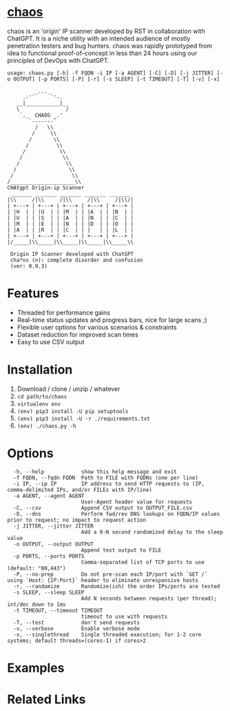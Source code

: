# [chaos]()

chaos is an 'origin' IP scanner developed by RST in collaboration with ChatGPT.  It is a niche utility with an intended audience of mostly penetration testers and bug hunters.  chaos was rapidly prototyped from idea to functional proof-of-concept in less than 24 hours using our principles of DevOps with ChatGPT.

    usage: chaos.py [-h] -f FQDN -i IP [-a AGENT] [-C] [-D] [-j JITTER] [-o OUTPUT] [-p PORTS] [-P] [-r] [-s SLEEP] [-t TIMEOUT] [-T] [-v] [-x]
    
             _..._
         .-'`     `'-.
       __|___________|__
       \               /
        `._  CHAOS _.'
           `-------`
             /   \\
            /     \\
           /       \\
          /         \\
         /           \\
        /             \\
       /               \\
      /                 \\
     /                   \\
    /_____________________\\
    CHAtgpt Origin-ip Scanner
     _______ _______ _______ _______ _______
    |\\     /|\\     /|\\     /|\\     /|\\/|
    | +---+ | +---+ | +---+ | +---+ | +---+ |
    | |H  | | |U  | | |M  | | |A  | | |N  | |
    | |U  | | |S  | | |A  | | |N  | | |C  | |
    | |M  | | |E  | | |N  | | |D  | | |O  | |
    | |A  | | |R  | | |C  | | |   | | |L  | |
    | +---+ | +---+ | +---+ | +---+ | +---+ |
    |/_____|\\_____|\\_____|\\_____|\\_____\\
    
     Origin IP Scanner developed with ChatGPT
     cha*os (n): complete disorder and confusion
     (ver: 0.9.3)

# Features
- Threaded for performance gains
- Real-time status updates and progress bars, nice for large scans ;)
- Flexible user options for various scenarios & constraints
- Dataset reduction for improved scan times
- Easy to use CSV output

# Installation
1. Download / clone / unzip / whatever
2. `cd path/to/chaos`
3. `virtualenv env`
4. `(env) pip3 install -U pip setuptools`
5. `(env) pip3 install -U -r ./requirements.txt`
6. `(env) ./chaos.py -h`

# Options
      -h, --help            show this help message and exit
      -f FQDN, --fqdn FQDN  Path to FILE with FQDNs (one per line)
      -i IP, --ip IP        IP address to send HTTP requests to (IP, comma-delimited IPs, and/or FILEs with IP/line)
      -a AGENT, --agent AGENT
                            User-Agent header value for requests
      -C, --csv             Append CSV output to OUTPUT_FILE.csv
      -D, --dns             Perform fwd/rev DNS lookups on FQDN/IP values prior to request; no impact to request action
      -j JITTER, --jitter JITTER
                            Add a 0-N second randomized delay to the sleep value
      -o OUTPUT, --output OUTPUT
                            Append text output to FILE
      -p PORTS, --ports PORTS
                            Comma-separated list of TCP ports to use (default: "80,443")
      -P, --no-prep         Do not pre-scan each IP/port with `GET /` using `Host: {IP:Port}` header to eliminate unresponsive hosts
      -r, --randomize       Randomize(ish) the order IPs/ports are tested
      -s SLEEP, --sleep SLEEP
                            Add N seconds between requests (per thread); int/dec down to 1ms
      -t TIMEOUT, --timeout TIMEOUT
                            timeout to use with requests
      -T, --test            don't send requests
      -v, --verbose         Enable verbose mode
      -x, --singlethread    Single threaded execution; for 1-2 core systems; default threads=(cores-1) if cores>2

# Examples

# Related Links
